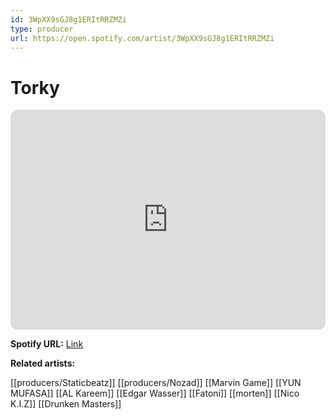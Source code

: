 ```yaml
---
id: 3WpXX9sGJ8g1ERItRRZMZi
type: producer
url: https://open.spotify.com/artist/3WpXX9sGJ8g1ERItRRZMZi
---
```

# Torky

<iframe style="border-radius:12px" src="https://open.spotify.com/embed/artist/3WpXX9sGJ8g1ERItRRZMZi" width="100%" height="352" frameBorder="0" allowfullscreen="" allow="autoplay; clipboard-write; encrypted-media; fullscreen; picture-in-picture" loading="lazy"></iframe>

**Spotify URL:** [Link](https://open.spotify.com/artist/3WpXX9sGJ8g1ERItRRZMZi)

**Related artists:**

[[producers/Staticbeatz]]
[[producers/Nozad]]
[[Marvin Game]]
[[YUN MUFASA]]
[[AL Kareem]]
[[Edgar Wasser]]
[[Fatoni]]
[[morten]]
[[Nico K.I.Z]]
[[Drunken Masters]]
